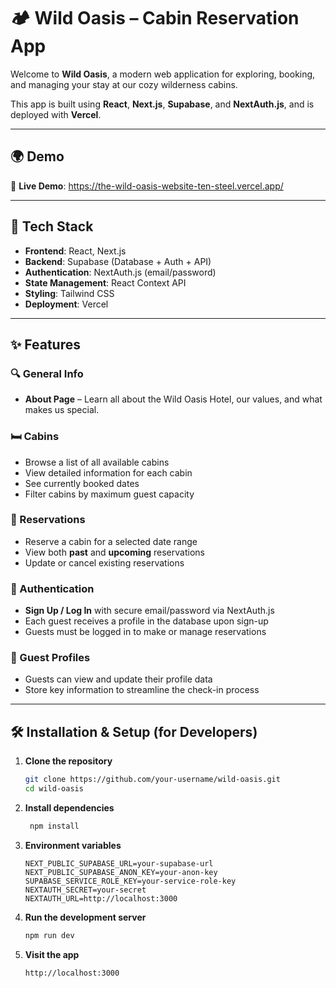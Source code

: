 # 🏕️ Wild Oasis – Cabin Reservation App

Welcome to **Wild Oasis**, a modern web application for exploring, booking, and managing your stay at our cozy wilderness cabins.

This app is built using **React**, **Next.js**, **Supabase**, and **NextAuth.js**, and is deployed with **Vercel**.

---

## 🌍 Demo

🔗 **Live Demo**: https://the-wild-oasis-website-ten-steel.vercel.app/

---

## 🚀 Tech Stack

- **Frontend**: React, Next.js
- **Backend**: Supabase (Database + Auth + API)
- **Authentication**: NextAuth.js (email/password)
- **State Management**: React Context API
- **Styling**: Tailwind CSS
- **Deployment**: Vercel

---

## ✨ Features

### 🔍 General Info

- **About Page** – Learn all about the Wild Oasis Hotel, our values, and what makes us special.

### 🛏️ Cabins

- Browse a list of all available cabins
- View detailed information for each cabin
- See currently booked dates
- Filter cabins by maximum guest capacity

### 📅 Reservations

- Reserve a cabin for a selected date range
- View both **past** and **upcoming** reservations
- Update or cancel existing reservations

### 🔐 Authentication

- **Sign Up / Log In** with secure email/password via NextAuth.js
- Each guest receives a profile in the database upon sign-up
- Guests must be logged in to make or manage reservations

### 👤 Guest Profiles

- Guests can view and update their profile data
- Store key information to streamline the check-in process

---

## 🛠️ Installation & Setup (for Developers)

1. **Clone the repository**
   ```bash
   git clone https://github.com/your-username/wild-oasis.git
   cd wild-oasis
   ```
2. **Install dependencies**
   ```bash
    npm install
   ```
3. **Environment variables**

   ```
   NEXT_PUBLIC_SUPABASE_URL=your-supabase-url
   NEXT_PUBLIC_SUPABASE_ANON_KEY=your-anon-key
   SUPABASE_SERVICE_ROLE_KEY=your-service-role-key
   NEXTAUTH_SECRET=your-secret
   NEXTAUTH_URL=http://localhost:3000
   ```

4. **Run the development server**

   ```bash
   npm run dev
   ```

5. **Visit the app**

   ```bash
   http://localhost:3000
   ```
